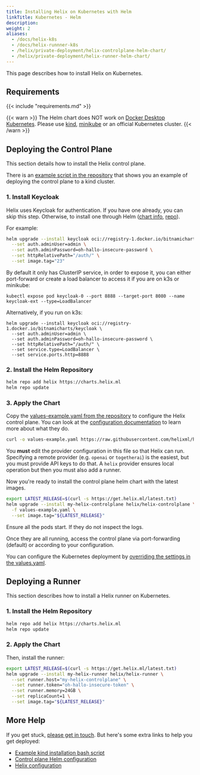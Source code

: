 ```yaml
---
title: Installing Helix on Kubernetes with Helm
linkTitle: Kubernetes - Helm
description:
weight: 2
aliases:
  - /docs/helix-k8s
  - /docs/helix-runnner-k8s
  - /helix/private-deployment/helix-controlplane-helm-chart/
  - /helix/private-deployment/helix-runner-helm-chart/
---
```


This page describes how to install Helix on Kubernetes.

## Requirements

{{< include "requirements.md" >}}

{{< warn >}}
The Helm chart does NOT work on [Docker Desktop Kubernetes](https://docs.docker.com/desktop/kubernetes/). Please use [kind](https://kind.sigs.k8s.io/), [minikube](https://minikube.sigs.k8s.io/docs/) or an official Kubernetes cluster.
{{< /warn >}}

## Deploying the Control Plane

This section details how to install the Helix control plane.

There is an [example script in the repository](https://github.com/helixml/helix/blob/main/scripts/kind_helm_install.sh) that shows you an example of deploying the control plane to a kind cluster.

### 1. Install Keycloak

Helix uses Keycloak for authentication. If you have one already, you can skip this step. Otherwise, to install one through Helm ([chart info](https://bitnami.com/stack/keycloak/helm), [repo](https://github.com/bitnami/charts/tree/main/bitnami/keycloak/#installing-the-chart)).

For example:

```bash
helm upgrade --install keycloak oci://registry-1.docker.io/bitnamicharts/keycloak \
  --set auth.adminUser=admin \
  --set auth.adminPassword=oh-hallo-insecure-password \
  --set httpRelativePath="/auth/" \
  --set image.tag="23"
```

By default it only has ClusterIP service, in order to expose it, you can either port-forward or create a load balancer to access it if you are on k3s or minikube:

```
kubectl expose pod keycloak-0 --port 8888 --target-port 8080 --name keycloak-ext --type=LoadBalancer
```

Alternatively, if you run on k3s:

```
helm upgrade --install keycloak oci://registry-1.docker.io/bitnamicharts/keycloak \
  --set auth.adminUser=admin \
  --set auth.adminPassword=oh-hallo-insecure-password \
  --set httpRelativePath="/auth/" \
  --set service.type=LoadBalancer \
  --set service.ports.http=8888
```

### 2. Install the Helm Repository

```bash
helm repo add helix https://charts.helix.ml 
helm repo update
```

### 3. Apply the Chart

Copy the [values-example.yaml from the repository](https://github.com/helixml/helix/blob/main/charts/helix-controlplane/values-example.yaml) to configure the Helix control plane. You can look at the [configuration documentation](/helix/private-deployment/environment-variables.md) to learn more about what they do.

```bash
curl -o values-example.yaml https://raw.githubusercontent.com/helixml/helix/main/charts/helix-controlplane/values-example.yaml
```

You **must** edit the provider configuration in this file so that Helix can run. Specifying a remote provider (e.g. `openai` or `togetherai`) is the easiest, but you must provide API keys to do that. A `helix` provider ensures local operation but then you must also add a runner.

Now you're ready to install the control plane helm chart with the latest images.

```bash
export LATEST_RELEASE=$(curl -s https://get.helix.ml/latest.txt)
helm upgrade --install my-helix-controlplane helix/helix-controlplane \
  -f values-example.yaml \
  --set image.tag="${LATEST_RELEASE}"
```

Ensure all the pods start. If they do not inspect the logs.

Once they are all running, access the control plane via port-forwarding (default) or according to your configuration.

You can configure the Kubernetes deployment by [overriding the settings in the values.yaml](https://github.com/helixml/helix/blob/main/charts/helix-controlplane/values.yaml).

## Deploying a Runner

This section describes how to install a Helix runner on Kubernetes.

### 1. Install the Helm Repository

```bash
helm repo add helix https://charts.helix.ml 
helm repo update
```

### 2. Apply the Chart

Then, install the runner:

```bash
export LATEST_RELEASE=$(curl -s https://get.helix.ml/latest.txt)
helm upgrade --install my-helix-runner helix/helix-runner \
  --set runner.host="my-helix-controlplane" \
  --set runner.token="oh-hallo-insecure-token" \
  --set runner.memory=24GB \
  --set replicaCount=1 \
  --set image.tag="${LATEST_RELEASE}"
```

## More Help

If you get stuck, [please get in touch](/helix/help/index.md). But here's some extra links to help you get deployed:

- [Example kind installation bash script](https://github.com/helixml/helix/blob/main/scripts/kind_helm_install.sh)
- [Control plane Helm configuration](https://github.com/helixml/helix/blob/main/charts/helix-controlplane/values.yaml)
- [Helix configuration](https://github.com/helixml/helix/blob/main/charts/helix-controlplane/values-example.yaml)
